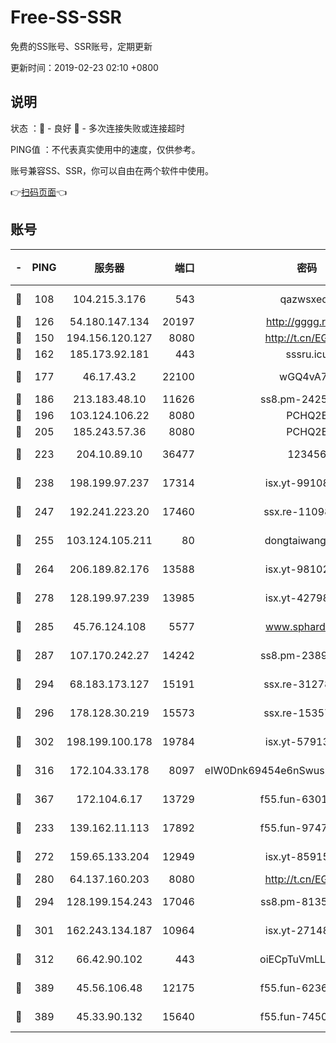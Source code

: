 # Free-SS-SSR

免费的SS账号、SSR账号，定期更新

更新时间：2019-02-23 02:10 +0800

## 说明

状态     ：🙂 - 良好 🙁 - 多次连接失败或连接超时

PING值   ：不代表真实使用中的速度，仅供参考。

账号兼容SS、SSR，你可以自由在两个软件中使用。

👉[扫码页面](https://liesauer.github.io/free-ss-ssr.github.io/)👈

## 账号

|-|PING|服务器|端口|密码|加密方式|区域|
|:----:|:----:|:-----:|-----:|:----:|:----:|:----:|
|🙂|108|104.215.3.176|543|qazwsxedc|aes-256-gcm|JP|
|🙂|126|54.180.147.134|20197|http://gggg.rocks|chacha20|KR|
|🙂|150|194.156.120.127|8080|http://t.cn/EGJIyrl|rc4-md5|RU|
|🙂|162|185.173.92.181|443|sssru.icu|rc4-md5|RU|
|🙂|177|46.17.43.2|22100|wGQ4vA7D|aes-256-gcm|RU|
|🙂|186|213.183.48.10|11626|ss8.pm-24251801|rc4-md5|RU|
|🙂|196|103.124.106.22|8080|PCHQ2E|rc4-md5|US|
|🙂|205|185.243.57.36|8080|PCHQ2E|rc4-md5|US|
|🙂|223|204.10.89.10|36477|123456|aes-256-cfb|US|
|🙂|238|198.199.97.237|17314|isx.yt-99108938|aes-256-cfb|US|
|🙂|247|192.241.223.20|17460|ssx.re-11098249|aes-256-cfb|US|
|🙂|255|103.124.105.211|80|dongtaiwang.com|aes-256-cfb|US|
|🙂|264|206.189.82.176|13588|isx.yt-98102913|aes-256-cfb|SG|
|🙂|278|128.199.97.239|13985|isx.yt-42798024|aes-256-cfb|SG|
|🙂|285|45.76.124.108|5577|www.sphard.com|aes-256-cfb|AU|
|🙂|287|107.170.242.27|14242|ss8.pm-23899495|aes-256-cfb|US|
|🙂|294|68.183.173.127|15191|ssx.re-31278035|aes-256-cfb|US|
|🙂|296|178.128.30.219|15573|ssx.re-15357088|aes-256-cfb|SG|
|🙂|302|198.199.100.178|19784|isx.yt-57913223|aes-256-cfb|US|
|🙂|316|172.104.33.178|8097|eIW0Dnk69454e6nSwuspv9DmS201tQ0D|aes-256-cfb|SG|
|🙂|367|172.104.6.17|13729|f55.fun-63016216|aes-256-cfb|US|
|🙂|233|139.162.11.113|17892|f55.fun-97471497|aes-256-cfb|SG|
|🙂|272|159.65.133.204|12949|isx.yt-85915065|aes-256-cfb|SG|
|🙂|280|64.137.160.203|8080|http://t.cn/EGJIyrl|rc4-md5|CA|
|🙂|294|128.199.154.243|17046|ss8.pm-81354782|aes-256-cfb|SG|
|🙂|301|162.243.134.187|10964|isx.yt-27148037|aes-256-cfb|US|
|🙂|312|66.42.90.102|443|oiECpTuVmLLxk4Ts|aes-256-cfb|US|
|🙂|389|45.56.106.48|12175|f55.fun-62365029|aes-256-cfb|US|
|🙂|389|45.33.90.132|15640|f55.fun-74501505|aes-256-cfb|US|
